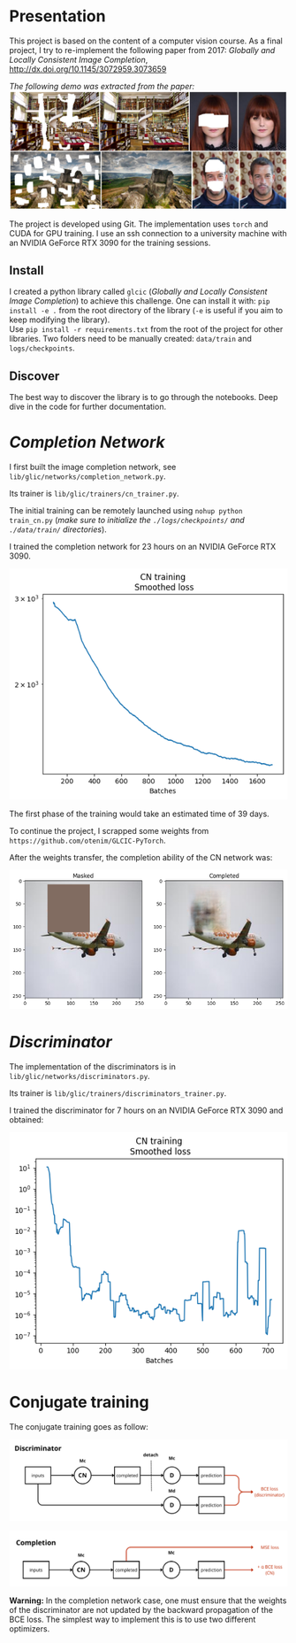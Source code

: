 # Presentation

This project is based on the content of a computer vision course. As a final project, I try to re-implement the following paper from 2017:
*Globally and Locally Consistent Image Completion*, http://dx.doi.org/10.1145/3072959.3073659
  
*The following demo was extracted from the paper:*
![image info](./figures/glcic_paper.PNG)

The project is developed using Git.
The implementation uses `torch` and CUDA for GPU training.
I use an ssh connection to a university machine with an NVIDIA GeForce RTX 3090 for the training sessions.

## Install

I created a python library called `glcic` (*Globally and Locally Consistent Image Completion*) to achieve this challenge.
One can install it with: `pip install -e .` from the root directory of the library (`-e` is useful if you aim to keep modifying the library).  
Use `pip install -r requirements.txt` from the root of the project for other libraries.
Two folders need to be manually created: `data/train` and `logs/checkpoints`.

## Discover

The best way to discover the library is to go through the notebooks.
Deep dive in the code for further documentation.

# *Completion Network*

I first built the image completion network, see ```lib/glic/networks/completion_network.py```.

Its trainer is ```lib/glic/trainers/cn_trainer.py```.

The initial training can be remotely launched using ```nohup python train_cn.py``` (*make sure to initialize the `./logs/checkpoints/` and `./data/train/` directories*).
  
I trained the completion network for 23 hours on an NVIDIA GeForce RTX 3090.

![image info](./figures/cn_training.png)

The first phase of the training would take an estimated time of 39 days.

To continue the project, I scrapped some weights from `https://github.com/otenim/GLCIC-PyTorch`.

After the weights transfer, the completion ability of the CN network was:

![image info](./figures/completion_after_scrapping.png)

# *Discriminator*

The implementation of the discriminators is in ```lib/glic/networks/discriminators.py```.

Its trainer is ```lib/glic/trainers/discriminators_trainer.py```.

I trained the discriminator for 7 hours on an NVIDIA GeForce RTX 3090 and obtained:

![image info](./figures/discriminator_training.png)

# Conjugate training

The conjugate training goes as follow:

![image info](./figures/discriminator_loss.png)

![image info](./figures/completion_loss.png)

**Warning:** In the completion network case, one must ensure that the weights of the discriminator are not updated by the backward propagation of the BCE loss. The simplest way to implement this is to use two different optimizers.